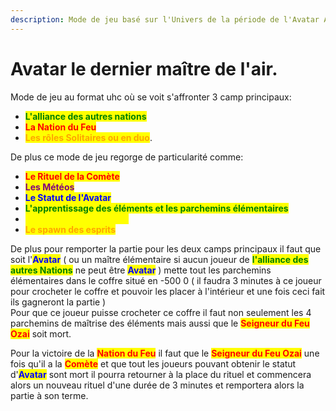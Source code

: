 ```yaml
---
description: Mode de jeu basé sur l'Univers de la période de l'Avatar Aang
---
```


# Avatar le dernier maître de l'air.

Mode de jeu au format uhc où se voit s'affronter 3 camp principaux:

* <mark style="color:green;">**L'alliance des autres nations**</mark>
* <mark style="color:red;">**La Nation du Feu**</mark>
* <mark style="color:orange;">**Les rôles Solitaires ou en duo**</mark>.

De plus ce mode de jeu regorge de particularité comme:

* <mark style="color:red;">**Le Rituel de la Comète**</mark>
* <mark style="color:purple;">**Les Météos**</mark>
* <mark style="color:blue;">**Le Statut de l'Avatar**</mark>
* <mark style="color:green;">**L'apprentissage des éléments et les parchemins élémentaires**</mark>
* <mark style="color:yellow;">**Les Mécaniciens et le QI**</mark>
* <mark style="color:orange;">**Le spawn des esprits**</mark>

De plus pour remporter la partie pour les deux camps principaux il faut que soit l'<mark style="color:blue;">**Avatar**</mark> ( ou un maître élémentaire si aucun joueur de <mark style="color:green;">**l'alliance des autres Nations**</mark> ne peut être <mark style="color:blue;">**Avatar**</mark> ) mette tout les parchemins élémentaires dans le coffre situé en -500 0 ( il faudra 3 minutes à ce joueur pour crocheter le coffre et pouvoir les placer à l'intérieur et une fois ceci fait ils gagneront la partie )\
Pour que ce joueur puisse crocheter ce coffre il faut non seulement les 4 parchemins de maîtrise des éléments mais aussi que le <mark style="color:red;">**Seigneur du Feu Ozai**</mark> soit mort.

Pour la victoire de la <mark style="color:red;">**Nation du Feu**</mark> il faut que le <mark style="color:red;">**Seigneur du Feu Ozai**</mark> une fois qu'il a la <mark style="color:red;">**Comète**</mark> et que tout les joueurs pouvant obtenir le statut d'<mark style="color:blue;">**Avatar**</mark> sont mort il pourra retourner à la place du rituel et commencera alors un nouveau rituel d'une durée de 3 minutes et remportera alors la partie à son terme.

